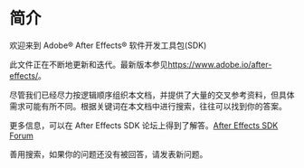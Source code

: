 # 简介

欢迎来到 Adobe® After Effects® 软件开发工具包(SDK)

此文件正在不断地更新和迭代。最新版本参见<https://www.adobe.io/after-effects/>。

尽管我们已经尽力按逻辑顺序组织本文档，并提供了大量的交叉参考资料，但具体需求可能有所不同。根据关键词在本文档中进行搜索，往往可以找到你的答案。

更多信息，可以在 After Effects SDK 论坛上得到了解答。[After Effects SDK Forum](https://community.adobe.com/t5/after-effects/bd-p/after-effects?page=1&sort=latest_replies&filter=all&topics=label-sdk)

善用搜索，如果你的问题还没有被回答，请发表新问题。
